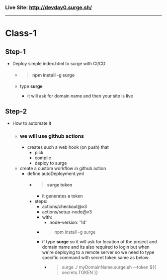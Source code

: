 ### Live Site: http://devday0.surge.sh/
---

# Class-1

## Step-1

- Deploy simple index.html to surge with CI/CD

  - > #### npm install -g surge

  - type **surge**
    - it will ask for domain name and then your site is live

## Step-2

- How to automate it
  - ### we will use github actions
    - creates such a web hook (on push) that
      - pick
      - compile
      - deploy to surge
  - create a custom workflow in github action
    - define autoDeployment.yml
      - > #### surge token
        - it generates a token
      - steps:
        - actions/checkout@v3
        - actions/setup-node@v3
        - with:
          - node-version: '14'
        - > npm install -g surge
        - if type **surge** so it will ask for location of the project and domain name and its also required to login but when we're deploying to a remote server so we need to type specific command with secret token same as below:
          - > surge ./ myDomainName.surge.sh --token ${{ secrets.TOKEN }}

